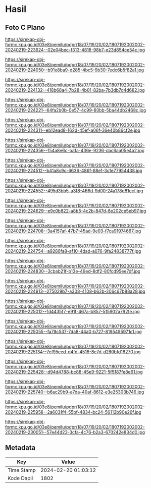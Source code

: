 # Hasil

## Foto C Plano

https://sirekap-obj-formc.kpu.go.id/03e8/pemilu/pdpr/18/07/19/20/02/1807192002002-20240219-223924--02e04bec-f313-4818-98b7-e23d854ce54c.jpg

https://sirekap-obj-formc.kpu.go.id/03e8/pemilu/pdpr/18/07/19/20/02/1807192002002-20240219-224050--b91e8ba9-d285-4bc5-9b30-7edc6b5f82a1.jpg

https://sirekap-obj-formc.kpu.go.id/03e8/pemilu/pdpr/18/07/19/20/02/1807192002002-20240219-224132--418b68a4-7b28-4b01-82ba-7b3db7d4d682.jpg

https://sirekap-obj-formc.kpu.go.id/03e8/pemilu/pdpr/18/07/19/20/02/1807192002002-20240219-224221--64fa2b0b-0e57-4c99-80bb-5ba44db2468c.jpg

https://sirekap-obj-formc.kpu.go.id/03e8/pemilu/pdpr/18/07/19/20/02/1807192002002-20240219-224311--eb12ead8-162d-45ef-a06f-36e40b86cf2e.jpg

https://sirekap-obj-formc.kpu.go.id/03e8/pemilu/pdpr/18/07/19/20/02/1807192002002-20240219-224356--154a8e6c-ba1a-436e-9236-dac6aa05e4a2.jpg

https://sirekap-obj-formc.kpu.go.id/03e8/pemilu/pdpr/18/07/19/20/02/1807192002002-20240219-224512--b41a8c9c-6636-486f-88e1-3c1e77954438.jpg

https://sirekap-obj-formc.kpu.go.id/03e8/pemilu/pdpr/18/07/19/20/02/1807192002002-20240219-224552--495d3bb5-a3f8-466d-9d00-24a178d81ecf.jpg

https://sirekap-obj-formc.kpu.go.id/03e8/pemilu/pdpr/18/07/19/20/02/1807192002002-20240219-224629--e9c0b822-a8b5-4c2b-847d-8e202ce5eb97.jpg

https://sirekap-obj-formc.kpu.go.id/03e8/pemilu/pdpr/18/07/19/20/02/1807192002002-20240219-224708--3a4157af-47b7-45ad-9e03-f7ca91974667.jpg

https://sirekap-obj-formc.kpu.go.id/03e8/pemilu/pdpr/18/07/19/20/02/1807192002002-20240219-224754--a9286fa8-af10-4dad-a076-9fa24838777f.jpg

https://sirekap-obj-formc.kpu.go.id/03e8/pemilu/pdpr/18/07/19/20/02/1807192002002-20240219-224830--3cbab21f-b13e-49ed-8df2-80fcd95ee7df.jpg

https://sirekap-obj-formc.kpu.go.id/03e8/pemilu/pdpr/18/07/19/20/02/1807192002002-20240219-224913--275029b7-a308-4108-b62b-206c67b88a28.jpg

https://sirekap-obj-formc.kpu.go.id/03e8/pemilu/pdpr/18/07/19/20/02/1807192002002-20240219-225012--1d4435f7-e91f-467a-b857-515902a792fe.jpg

https://sirekap-obj-formc.kpu.go.id/03e8/pemilu/pdpr/18/07/19/20/02/1807192002002-20240219-225055--fa78c537-7da8-44a0-b727-8195495971c1.jpg

https://sirekap-obj-formc.kpu.go.id/03e8/pemilu/pdpr/18/07/19/20/02/1807192002002-20240219-225134--7ef95eed-d4fd-4518-8e7d-d280bfd16270.jpg

https://sirekap-obj-formc.kpu.go.id/03e8/pemilu/pdpr/18/07/19/20/02/1807192002002-20240219-225428--d94d4788-bc88-45e9-9221-5f5187fe8e61.jpg

https://sirekap-obj-formc.kpu.go.id/03e8/pemilu/pdpr/18/07/19/20/02/1807192002002-20240219-225740--b6ac29b9-a7da-40af-8612-e3e25303b749.jpg

https://sirekap-obj-formc.kpu.go.id/03e8/pemilu/pdpr/18/07/19/20/02/1807192002002-20240219-225958--2a6031f4-55bf-4834-bc24-56112b90e26f.jpg

https://sirekap-obj-formc.kpu.go.id/03e8/pemilu/pdpr/18/07/19/20/02/1807192002002-20240219-230051--57e44d23-3cfa-4c76-b2a3-670242e834d0.jpg


## Metadata

| Key        | Value               |
| ---------- | ------------------- |
| Time Stamp | 2024-02-20 01:03:12 |
| Kode Dapil | 1802                |



